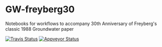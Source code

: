 # GW-freyberg30
Notebooks for workflows to accompany 30th Anniversary of Freyberg's classic 1988 Groundwater paper

[![Travis Status](https://travis-ci.org/jtwhite79/GW-freyberg30.svg?branch=master)](https://travis-ci.org/jtwhite79/GW-freyberg30)
[![Appveyor Status](https://ci.appveyor.com/api/projects/status/github/jtwhite79/GW-freyberg30?branch=master&svg=true)](https://ci.appveyor.com/project/jtwhite79/GW-freyberg30)
